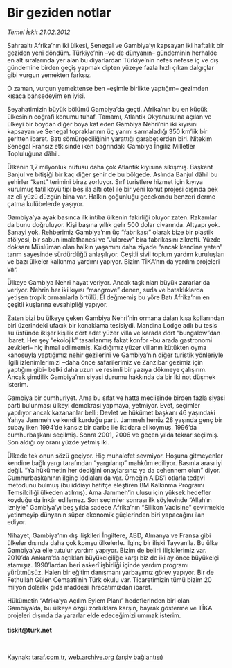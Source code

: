 # Bir geziden notlar

*Temel İskit 21.02.2012*

<div class="yazi"><p>Sahraaltı Afrika’nın iki ülkesi, Senegal ve Gambiya’yı kapsayan iki haftalık bir geziden yeni döndüm. Türkiye’nin –ve de dünyanın– gündeminin herhalde en alt sıralarında yer alan bu diyarlardan Türkiye’nin nefes nefese iç ve dış gündemine birden geçiş yapmak dipten yüzeye fazla hızlı çıkan dalgıçlar gibi vurgun yemekten farksız.</p>
<p>O zaman, vurgun yemektense ben –eşimle birlikte yaptığım– gezimden kısaca bahsedeyim en iyisi.</p>
<p>Seyahatimizin büyük bölümü Gambiya’da geçti. Afrika’nın bu en küçük ülkesinin coğrafi konumu tuhaf. Tamamı, Atlantik Okyanusu’na açılan ve ülkeyi bir boydan diğer boya kat eden Gambiya Nehri’nin iki kıyısını kapsayan ve Senegal topraklarının üç yanını sarmaladığı 350 km’lik bir şeritten ibaret. Batı sömürgeciliğinin yarattığı garabetlerden biri. Nitekim Senegal Fransız etkisinde iken bağrındaki Gambiya İngiliz Milletler Topluluğuna dâhil.</p>
<p>Ülkenin 1,7 milyonluk nüfusu daha çok Atlantik kıyısına sıkışmış. Başkent Banjul ve bitişiği bir kaç diğer şehir de bu bölgede. Aslında Banjul dâhil bu şehirler “kent” terimini biraz zorluyor. Sırf turistlere hizmet için kıyıya kurulmuş tatil köyü tipi beş ila altı otel ile bir yeni konut projesi dışında pek az eli yüzü düzgün bina var. Halkın çoğunluğu gecekondu benzeri derme çatma kulübelerde yaşıyor.</p>
<p>Gambiya’ya ayak basınca ilk intiba ülkenin fakirliği oluyor zaten. Rakamlar da bunu doğruluyor. Kişi başına yıllık gelir 500 dolar civarında. Altyapı yok. Sanayi yok. Rehberimiz Gambiya’nın üç “fabrikası” olarak bize bir plastik atölyesi, bir sabun imalathanesi ve “Julbrew” bira fabrikasını zikretti. Yüzde doksanı Müslüman olan halkın yaşamını daha ziyade “ancak kendine yeten” tarım sayesinde sürdürdüğü anlaşılıyor. Çeşitli sivil toplum yardım kuruluşları ve bazı ülkeler kalkınma yardımı yapıyor. Bizim TİKA’nın da yardım projeleri var.</p>
<p>Ülkeye Gambiya Nehri hayat veriyor. Ancak taşkınları büyük zararlar da veriyor. Nehrin her iki kıyısı “mangrove” denen, suda ve bataklıklarda yetişen tropik ormanlarla örtülü. El değmemiş bu yöre Batı Afrika’nın en çeşitli kuşlarına evsahipliği yapıyor.</p>
<p>Zaten bizi bu ülkeye çeken Gambiya Nehri’nin ormana dalan kısa kollarından biri üzerindeki ufacık bir konaklama tesisiydi. Mandina Lodge adlı bu tesis su üstünde ikişer kişilik dört adet yüzer villa ve karada dört “bungalow”dan ibaret. Her şey “ekolojik” tasarlanmış fakat konfor –bu arada gastronomi zevkleri– hiç ihmal edilmemiş. Kaldığımız yüzer villanın kütükten oyma kanosuyla yaptığımız nehir gezilerini ve Gambiya’nın diğer turistik yönleriyle ilgili izlenimlerimizi –daha önce safarilerimiz ve Zanzibar gezimiz için yaptığım gibi– belki daha uzun ve resimli bir yazıya dökmeye çalışırım. Ancak şimdilik Gambiya’nın siyasi durumu hakkında da bir iki not düşmek isterim.</p>
<p>Gambiya bir cumhuriyet. Ama bu sıfat ve hatta meclisinde birden fazla siyasi parti bulunması ülkeyi demokrasi yapmaya, yetmiyor. Evet, seçimler yapılıyor ancak kazananlar belli: Devlet ve hükümet başkanı 46 yaşındaki Yahya Jammeh ve kendi kurduğu parti. Jammeh henüz 28 yaşında genç bir subay iken 1994’de kansız bir darbe ile iktidara el koymuş. 1996’da cumhurbaşkanı seçilmiş. Sonra 2001, 2006 ve geçen yılda tekrar seçilmiş. Son aldığı oy oranı yüzde yetmiş iki. </p>
<p>Ülkede tek onun sözü geçiyor. Hiç muhalefet sevmiyor. Hoşuna gitmeyenler kendine bağlı yargı tarafından “yargılanıp” mahkûm ediliyor. Basınla arası iyi değil. “Ya hükümetin her dediğini onaylarsınız ya da cehennem olun” diyor. Cumhurbaşkanının ilginç iddiaları da var. Örneğin AIDS’i otlarla tedavi metodunu bulmuş (bu iddiayı hafifçe eleştiren BM Kalkınma Programı Temsilciliği ülkeden atılmış). Ama Jammeh’in ulusu için yüksek hedefler koyduğu da inkâr edilemez. Son seçimler sonrası ilk söylevinde “Allah’ın izniyle” Gambiya’yı beş yılda sadece Afrika’nın “Silikon Vadisine” çevirmekle yetinmeyip dünyanın süper ekonomik güçlerinden biri yapacağını ilan ediyor. </p>
<p>Nihayet, Gambiya’nın dış ilişkileri İngiltere, ABD, Almanya ve Fransa gibi ülkeler dışında daha çok komşu ülkelerle. İlginç bir ilişki Tayvan’la. Bu ülke Gambiya’ya elle tutulur yardım yapıyor. Bizim de belirli ilişkilerimiz var. 2010’da Ankara’da açtıkları büyükelçiliğe karşı biz de iki ay önce büyükelçi atamışız. 1990’lardan beri askerî işbirliği içinde yardım programı yürütmüşüz. Halen bir eğitim danışmanı yarbayımız görev yapıyor. Bir de Fethullah Gülen Cemaati’nin Türk okulu var. Ticaretimizin tümü bizim 20 milyon dolarlık gıda maddesi ihracatımızdan ibaret.</p>
<p>Hükümetin “Afrika’ya Açılım Eylem Planı” hedeflerinden biri olan Gambiya’da, bu ülkeye özgü zorluklara karşın, bayrak gösterme ve TİKA projeleri dışında da yararlar elde edeceğimizi ummak isterim.<br/><br/><b>tiskit@turk.net</b></p>
<p><b> </b></p>
</div>

Kaynak: [taraf.com.tr](http://www.taraf.com.tr/temel-iskit/makale-bir-geziden-notlar.htm), [web.archive.org (arşiv bağlantısı)](http://web.archive.org/web/20131107133510/http://www.taraf.com.tr/temel-iskit/makale-bir-geziden-notlar.htm)
